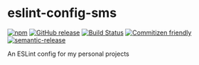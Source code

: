 # eslint-config-sms

[![npm](https://img.shields.io/npm/v/npm.svg)](npm.im/eslint-config-stephensauceda) [![GitHub release](https://img.shields.io/github/release/qubyte/rubidium.svg)](https://github.com/stephensauceda/eslint-config-stephensauceda) [![Build Status](https://travis-ci.org/stephensauceda/eslint-config-stephensauceda.svg?branch=master)](https://travis-ci.org/stephensauceda/eslint-config-stephensauceda) [![Commitizen friendly](https://img.shields.io/badge/commitizen-friendly-brightgreen.svg)](http://commitizen.github.io/cz-cli/) [![semantic-release](https://img.shields.io/badge/%20%20%F0%9F%93%A6%F0%9F%9A%80-semantic--release-e10079.svg)](https://github.com/semantic-release/semantic-release)

An ESLint config for my personal projects
